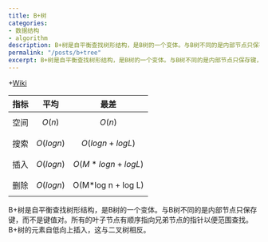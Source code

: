 ```yaml
---
title: B+树
categories:
- 数据结构
- algorithm
description: B+树是自平衡查找树形结构，是B树的一个变体。与B树不同的是内部节点只保存键，而不是键值对。所有的叶子节点有顺序指向兄弟节点的指针以便范围查找。B+树的元素自低向上插入，这与二叉树相反。
permalink: "/posts/b+tree"
excerpt: B+树是自平衡查找树形结构，是B树的一个变体。与B树不同的是内部节点只保存键，而不是键值对。所有的叶子节点有顺序指向兄弟节点的指针以便范围查找。B+树的元素自低向上插入，这与二叉树相反。
---
```


+[Wiki](https://en.wikipedia.org/wiki/B%2B_tree)

| 指标	| 平均 | 最差 |
| --- | --- | --- |
| 空间 | $$O(n)$$ | $$O(n)$$ |
| 搜索 | $$O(log  n)$$ | $$O(log  n + log  L)$$ | 
| 插入 | $$O(log  n)$$ | $$O(M*log  n + log  L)$$ |
| 删除 | $$O(log  n)$$ | O(M*log  n + log  L) |

B+树是自平衡查找树形结构，是B树的一个变体。与B树不同的是内部节点只保存键，而不是键值对。所有的叶子节点有顺序指向兄弟节点的指针以便范围查找。B+树的元素自低向上插入，这与二叉树相反。